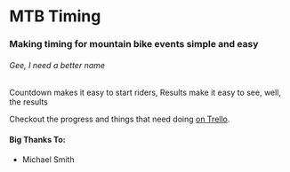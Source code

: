# MTB Timing
### Making timing for mountain bike events simple and easy
###### Gee, I need a better name

Countdown makes it easy to start riders,
Results make it easy to see, well, the results

Checkout the progress and things that need doing [on Trello](https://trello.com/b/VoLG25rr/mtb-timing).


#### Big Thanks To:
* Michael Smith
